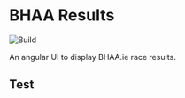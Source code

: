 # BHAA Results

![Build](https://github.com/emeraldjava/bhaa-results/workflows/Build/badge.svg)

An angular UI to display BHAA.ie race results.

## Test